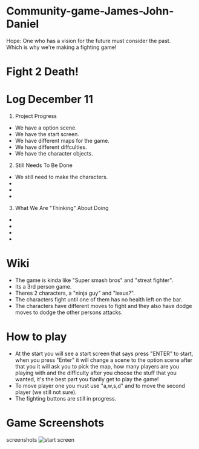 # Community-game-James-John-Daniel
Hope: One who has a vision for the future must consider the past.
<br>
Which is why we're making a fighting game!<br>

# Fight 2 Death!

# Log December 11
1. Project Progress
- We have a option scene.
- We have the start screen.
- We have different maps for the game.
- We have different diffculties.
- We have the character objects.


2. Still Needs To Be Done
- We still need to make the characters.
- 
- 
- 

3. What We Are "Thinking" About Doing
- 
- 
-
-

# Wiki 
- The game is kinda like "Super smash bros" and "streat fighter".
- Its a 3rd person game.
- Theres 2 characters, a "ninja guy" and "lexus?".
- The characters fight until one of them has no health left on the bar.
- The characters have different moves to fight and they also have dodge moves to dodge the other persons attacks.

# How to play
- At the start you will see a start screen that says press "ENTER" to start, when you press "Enter" it will change a scene to the option scene after that you it will ask you to pick the map, how many players are you playing with and the difficulty after you choose the stuff that you wanted, it's the best part you fianlly get to play the game!
- To move player one you must use "a,w,s,d" and to move the second player (we still not sure).
- The fighting buttons are still in progress.

# Game Screenshots
screenshots
![start screen](https://github.com/NeighborhoodDeficiency/Community-game-James-John-Daniel/blob/master/pictures/start%20screan%20picture.PNG)

